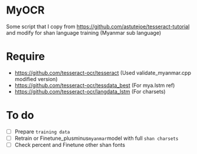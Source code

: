 
# MyOCR
Some script that I copy from https://github.com/astutejoe/tesseract-tutorial and modify for shan language training (Myanmar sub language) 


# Require

 - https://github.com/tesseract-ocr/tesseract (Used validate_myanmar.cpp modified version)
 - https://github.com/tesseract-ocr/tessdata_best (For mya.lstm ref)
 - https://github.com/tesseract-ocr/langdata_lstm (For charsets)

# To do

 - [ ] Prepare `training data`
 - [ ] Retrain or Finetune_plusminus` myanmar `model with full `shan charsets`
 - [ ] Check percent and Finetune other shan fonts
